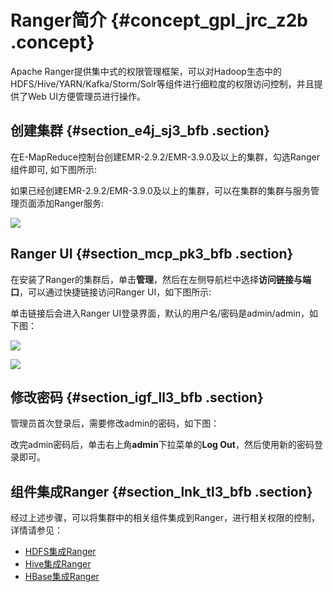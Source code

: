 # Ranger简介 {#concept_gpl_jrc_z2b .concept}

Apache Ranger提供集中式的权限管理框架，可以对Hadoop生态中的HDFS/Hive/YARN/Kafka/Storm/Solr等组件进行细粒度的权限访问控制，并且提供了Web UI方便管理员进行操作。

## 创建集群 {#section_e4j_sj3_bfb .section}

在E-MapReduce控制台创建EMR-2.9.2/EMR-3.9.0及以上的集群，勾选Ranger组件即可, 如下图所示:

如果已经创建EMR-2.9.2/EMR-3.9.0及以上的集群，可以在集群的集群与服务管理页面添加Ranger服务:

![](http://static-aliyun-doc.oss-cn-hangzhou.aliyuncs.com/assets/img/17948/154201607511487_zh-CN.png)

## Ranger UI {#section_mcp_pk3_bfb .section}

在安装了Ranger的集群后，单击**管理**，然后在左侧导航栏中选择**访问链接与端口**，可以通过快捷链接访问Ranger UI，如下图所示:

单击链接后会进入Ranger UI登录界面，默认的用户名/密码是admin/admin，如下图：

![](http://static-aliyun-doc.oss-cn-hangzhou.aliyuncs.com/assets/img/17948/154201607511490_zh-CN.png)

![](http://static-aliyun-doc.oss-cn-hangzhou.aliyuncs.com/assets/img/17948/154201607511491_zh-CN.png)

## 修改密码 {#section_igf_ll3_bfb .section}

管理员首次登录后，需要修改admin的密码，如下图：

改完admin密码后，单击右上角**admin**下拉菜单的**Log Out**，然后使用新的密码登录即可。

## 组件集成Ranger {#section_lnk_tl3_bfb .section}

经过上述步骤，可以将集群中的相关组件集成到Ranger，进行相关权限的控制，详情请参见：

-   [HDFS集成Ranger](intl.zh-CN/用户指南/组件授权/RANGER/HDFS配置.md#)
-   [Hive集成Ranger](intl.zh-CN/用户指南/组件授权/RANGER/Hive配置.md#)
-   [HBase集成Ranger](intl.zh-CN/用户指南/组件授权/RANGER/HBase配置.md#)

